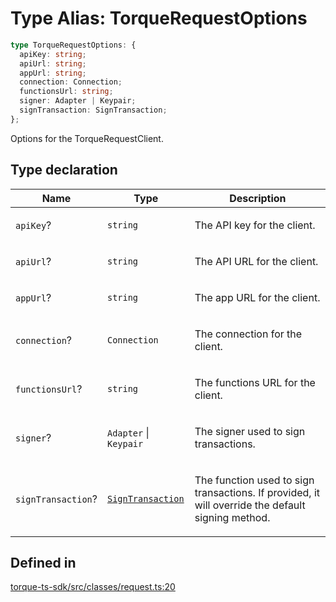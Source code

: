 # Type Alias: TorqueRequestOptions

```ts
type TorqueRequestOptions: {
  apiKey: string;
  apiUrl: string;
  appUrl: string;
  connection: Connection;
  functionsUrl: string;
  signer: Adapter | Keypair;
  signTransaction: SignTransaction;
};
```

Options for the TorqueRequestClient.

## Type declaration

<table>
<thead>
<tr>
<th>Name</th>
<th>Type</th>
<th>Description</th>
</tr>
</thead>
<tbody>
<tr>
<td>

`apiKey`?

</td>
<td>

`string`

</td>
<td>

The API key for the client.

</td>
</tr>
<tr>
<td>

`apiUrl`?

</td>
<td>

`string`

</td>
<td>

The API URL for the client.

</td>
</tr>
<tr>
<td>

`appUrl`?

</td>
<td>

`string`

</td>
<td>

The app URL for the client.

</td>
</tr>
<tr>
<td>

`connection`?

</td>
<td>

`Connection`

</td>
<td>

The connection for the client.

</td>
</tr>
<tr>
<td>

`functionsUrl`?

</td>
<td>

`string`

</td>
<td>

The functions URL for the client.

</td>
</tr>
<tr>
<td>

`signer`?

</td>
<td>

`Adapter` \| `Keypair`

</td>
<td>

The signer used to sign transactions.

</td>
</tr>
<tr>
<td>

`signTransaction`?

</td>
<td>

[`SignTransaction`](SignTransaction.md)

</td>
<td>

The function used to sign transactions. If provided, it will override the default signing method.

</td>
</tr>
</tbody>
</table>

## Defined in

[torque-ts-sdk/src/classes/request.ts:20](https://github.com/torque-labs/torque-ts-sdk/blob/e34efdf278512e8a58bacdba966e9cd90b1db20a/src/classes/request.ts#L20)
